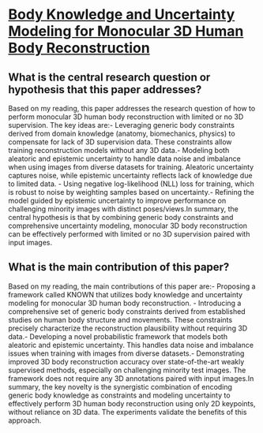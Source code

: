 # [Body Knowledge and Uncertainty Modeling for Monocular 3D Human Body   Reconstruction](https://arxiv.org/abs/2308.00799)

## What is the central research question or hypothesis that this paper addresses?

Based on my reading, this paper addresses the research question of how to perform monocular 3D human body reconstruction with limited or no 3D supervision. The key ideas are:- Leveraging generic body constraints derived from domain knowledge (anatomy, biomechanics, physics) to compensate for lack of 3D supervision data. These constraints allow training reconstruction models without any 3D data.- Modeling both aleatoric and epistemic uncertainty to handle data noise and imbalance when using images from diverse datasets for training. Aleatoric uncertainty captures noise, while epistemic uncertainty reflects lack of knowledge due to limited data. - Using negative log-likelihood (NLL) loss for training, which is robust to noise by weighting samples based on uncertainty.- Refining the model guided by epistemic uncertainty to improve performance on challenging minority images with distinct poses/views.In summary, the central hypothesis is that by combining generic body constraints and comprehensive uncertainty modeling, monocular 3D body reconstruction can be effectively performed with limited or no 3D supervision paired with input images.


## What is the main contribution of this paper?

Based on my reading, the main contributions of this paper are:- Proposing a framework called KNOWN that utilizes body knowledge and uncertainty modeling for monocular 3D human body reconstruction. - Introducing a comprehensive set of generic body constraints derived from established studies on human body structure and movements. These constraints precisely characterize the reconstruction plausibility without requiring 3D data.- Developing a novel probabilistic framework that models both aleatoric and epistemic uncertainty. This handles data noise and imbalance issues when training with images from diverse datasets.- Demonstrating improved 3D body reconstruction accuracy over state-of-the-art weakly supervised methods, especially on challenging minority test images. The framework does not require any 3D annotations paired with input images.In summary, the key novelty is the synergistic combination of encoding generic body knowledge as constraints and modeling uncertainty to effectively perform 3D human body reconstruction using only 2D keypoints, without reliance on 3D data. The experiments validate the benefits of this approach.
